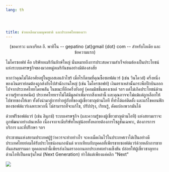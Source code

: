 ```yaml
---
lang: th




title: ช่วยเหลือมวลมนุษยชาติ และประเทศไทยของเรา
---
```


<center>(ขอคารวะ แกเบรียล อี. พาทิโน -- gepatino {at}gmail {dot} com -- สำหรับไอเดีย และข้อความแรก) </center>

ไมโครซอฟท์ คือ บริษัทอเมริกันยักษ์ใหญ่ นั่นหมายถึงการประสบความสำเร็จย่อมต้องเป็นประโยชน์แห่งระบบเศรษฐกิจของมวลหมู่อเมริกันชนอย่างมิต้องสงสัย

หากว่าคุณไม่ได้อาศัยอยู่ในยูเอสเอแล้วไซร้ เมื่อไรก็ตามที่คุณซื้อซอฟต์แวร์ (เช่น วินโดวส์) ครึ่งหนึ่งของเงินตราย่อมต้องถูกส่งกับไปสำนักงานใหญ่ (เช่น ไมโครซอฟท์) เงินตราเหล่านั้นกระพือปีกบินออกไปจากประเทศไทยโดยพลัน ในขณะที่อีกครึ่งยังอยู่ (คอมมิชชั่นของเซลล์ ฯลฯ แต่ไม่เกิดประโยชน์ด้านความรู้ทางเทคนิค) ประเทศไทยเราไม่ได้มีมูลค่าเพิ่มจากสิ่งเหล่านี้ และคุณอาจจะไม่แม้แต่ถูกเลือกให้ไปขายของให้เขา ทั้งยังนำมาสู่การย่ำอยู่กับที่ของผู้เชี่ยวชาญด้านไอที ที่ทำได้แค่ติดตั้ง และแก้ไขคอนฟิกของซอฟต์แวร์เฉพาะพวกนี้ ไม่สามารถที่จะแก้ไข, ปรัปปรุง, เรียนรู้, ดัดแปลงพวกมันได้

ด้วยฟรีซอฟต์แวร์ (เช่น ลินุกซ์) ระบบเศรษฐกิจ (และความรู้ของผู้เชี่ยวชาญด้านไอที) แห่งสยามเราจะถูกพัฒนาอย่างล้นเหลือ เนื่องจากจะมีบริษัทใหญ่น้อยทั้งหลายต้องการโซลูชั่นเฉพาะ, ต้องการการบริการ และที่ปรึกษา ฯลฯ

ประชาชนแห่งสยามประเทศผู้รู้ว่าควรจะทำอย่างไร จะคงเม็ดเงินไว้ในประเทศเราได้เป็นอย่างดี ประเทศไทยย่อมได้รับประโยชน์เอนกอนันต์ หากเทียบกับบุคคลที่เพียรขายซอฟต์แวร์ด้วยหลักการขายอันแสนธรรมดา บุคคลเหล่านี้เพียรส่งเงินตราออกนอกประเทศอย่างแข็งขัน ปล่อยให้ผู้เชี่ยวชาญทางด้านไอทีเป็นคนรุ่นใหม่ (Next Generation) ทำได้แต่เพียงแค่คลิก "Next"

<img src="Images/earth.png" />




